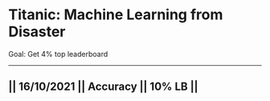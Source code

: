 # Titanic: Machine Learning from Disaster

Goal: Get 4% top leaderboard 

----------------------------------------
|| 16/10/2021 || Accuracy || 10% LB   ||
----------------------------------------
